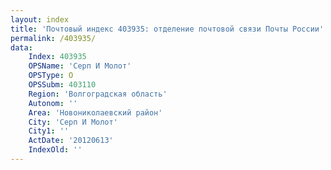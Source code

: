 ```yaml
---
layout: index
title: 'Почтовый индекс 403935: отделение почтовой связи Почты России'
permalink: /403935/
data:
    Index: 403935
    OPSName: 'Серп И Молот'
    OPSType: О
    OPSSubm: 403110
    Region: 'Волгоградская область'
    Autonom: ''
    Area: 'Новониколаевский район'
    City: 'Серп И Молот'
    City1: ''
    ActDate: '20120613'
    IndexOld: ''
---
```

